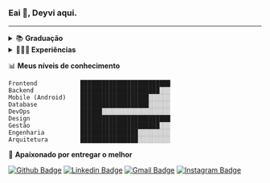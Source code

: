 

### Eai 👋, Deyvi aqui.
----

<details>
  <summary>
    📚 <b> Graduação </b> 
  </summary>
  <span><strong>Gestão em Tecnologia da Informação</strong></span> <br>
  <span>Faculdade ISL Wyden  <strong>2017 - 2020</strong></span><br>
  <span>
    Um bom profissional,além de saber utilizar as ferrametas,precisa saber gerir e gerar valor.
  </span>
  <span>📚 Pretendendo cursar <b>Engenharia de Software</b></span>
</details>


<details>
  <summary>
    👨🏻‍💻<b> Experiências </b>
  </summary>
  <div style="padding: 10px">
    <details>
      <summary><b>👇(clique) 2020</b></summary>
      <div class="job">
        <a href=""><b>Pulse</b></a>
        <p>Equipe (size): ~ 25 pessoas</p>
        <span>Desenvolvedor Mobile Fullstack </span>
      </div>
      <div class="job">
        <a href=""><b>Pulse</b></a>
        <p>Equipe (size): ~ 5 pessoas</p>
        <span>Desenvolvedor Frontend</span>
      </div>
     </details>
     <details>
       <summary><b>👇(clique) 2019 - 2018</b></summary>
        <div class="job">
          <a href=""><b>Pulse</b></a>
          <p>Equipe (size): ~ ... pessoas</p>
          <span>Estagiráio em Análise de Negócios e Desenvolvimento de Sistemas</span>
        </div>

        <div class="job">
          <a href=""><b>Yázigi</b></a>
          <p>Equipe (size): ~ 60 pessoas</p>
          <span>Estagiráio de T.I.</span>
          </div>
     </details>
  </div>
</details>

📊 **Meus níveis de conhecimento**
```text
Frontend            █████████████████████████ 
Backend             ██████████████████████░░░ 
Mobile (Android)    ███████████████████░░░░░░ 
Database            ███████████████████░░░░░░ 
DevOps              ██████░░░░░░░░░░░░░░░░░░░
Design              █████████████████████████
Gestão              ██████████████████████░░░
Engenharia          ████████████████░░░░░░░░░
Arquitetura         ████████████████░░░░░░░░░
```
💙 **Apaixonado por entregar o melhor**

[![Github Badge](https://img.shields.io/badge/-deeborges-000?style=flat-square&logo=Github&logoColor=white&link=https://github.com/rebeccamanzi)](https://github.com/deeborges)
[![Linkedin Badge](https://img.shields.io/badge/-deyvisonborges-blue?style=flat-square&logo=Linkedin&logoColor=white&link=https://www.linkedin.com/in/deyvisonborges/)](https://www.linkedin.com/in/deyvisonborges/)
[![Gmail Badge](https://img.shields.io/badge/-gmail-c14438?style=flat-square&logo=Gmail&logoColor=white&link=mailto:web.dborges@gmail.com)](mailto:web.dborges@gmail.com)
[![Instagram Badge](https://img.shields.io/badge/-@_deyvisonborges-C13584?style=flat-square&labelColor=C13584&logo=instagram&logoColor=white&link=https://www.instagram.com/_deyvisonborges/)](https://www.instagram.com/_deyvisonborges/)
